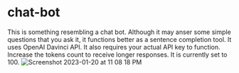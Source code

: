 # chat-bot
This is something resembling a chat bot. Although it may anser some simple questions that you ask it, it functions better as a sentence completion tool. It uses OpenAI Davinci API. It also requires your actual API key to function. Increase the tokens count to receive longer responses. It is currently set to 100.
![Screenshot 2023-01-20 at 11 08 18 PM](https://user-images.githubusercontent.com/67513942/213844750-5d3bf7a1-4e3a-4396-8fce-242e6cca8c98.png)

